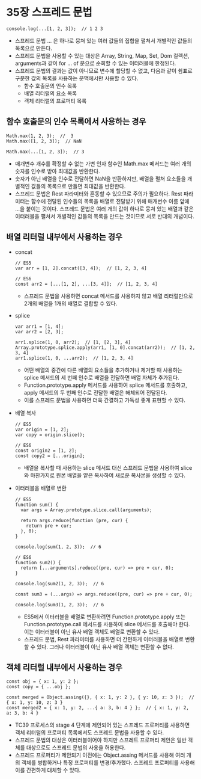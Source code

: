 35장 스프레드 문법
===
```
console.log(...[1, 2, 3]);  // 1 2 3
```
- 스프레드 문법 ... 은 하나로 뭉쳐 있는 여러 값들의 집합을 펼쳐서 개별적인 값들의 목록으로 만든다.
- 스프레드 문법을 사용할 수 있는 대상은 Array, String, Map, Set, Dom 컬렉션, arguments과 같이 for ... of 문으로 순회할 수 있는 이터러블에 한정된다.
- 스프레드 문법의 결과는 값이 아니므로 변수에 할당할 수 없고, 다음과 같이 쉼표로 구분한 값의 목록을 사용하는 문맥에서만 사용할 수 있다.
  - 함수 호출문의 인수 목록
  - 배열 리터럴의 요소 목록
  - 객체 리터럴의 프로퍼티 목록
 
함수 호출문의 인수 목록에서 사용하는 경우
---
```
Math.max(1, 2, 3);  //  3
Math.max([1, 2, 3]);  // NaN

Math.max(...[1, 2, 3]);  // 3
```
- 매개변수 개수를 확정할 수 없는 가변 인자 함수인 Math.max 메서드는 여러 개의 숫자를 인수로 받아 최대값을 반환한다.
- 숫자가 아닌 배열을 인수로 전달하면 NaN을 반환하지만, 배열을 펼쳐 요소들을 개별적인 값들의 목록으로 만들면 최대값을 반환한다.
- 스프레드 문법은 Rest 파라미터와 혼동할 수 있으므로 주의가 필요하다. Rest 파라미터는 함수에 전달된 인수들의 목록을 배열로 전달받기 위해 매개변수 이름 앞에 ...을 붙이는 것이다. 스프레드 문법은 여러 개의 값이 하나로 뭉쳐 있는 배열과 같은 이터러블을 펼쳐서 개별적인 값들의 목록을 만드는 것이므로 서로 반대의 개념이다.

배열 리터럴 내부에서 사용하는 경우
---
- concat
  ```
  // ES5
  var arr = [1, 2].concat([3, 4]);  // [1, 2, 3, 4]

  // ES6
  const arr2 = [...[1, 2], ...[3, 4]];  // [1, 2, 3, 4]
  ```
  - 스프레드 문법을 사용하면 concat 메서드를 사용하지 않고 배열 리터럴만으로 2개의 배열을 1개의 배열로 결합할 수 있다.

- splice
  ```
  var arr1 = [1, 4];
  var arr2 = [2, 3];

  arr1.splice(1, 0, arr2);  // [1, [2, 3], 4]
  Array.prototype.splice.apply(arr1, [1, 0].concat(arr2));  // [1, 2, 3, 4]
  arr1.splice(1, 0, ...arr2);  // [1, 2, 3, 4]
  ```
  - 어떤 배열의 중간에 다른 배열의 요소들을 추가하거나 제거할 때 사용하는 splice 메서드의 세 번째 인수로 배열을 전달하면 배열 자체가 추가된다.
  - Function.prototype.apply 메서드를 사용하여 splice 메서드를 호출하고, apply 메서드의 두 번째 인수로 전달한 배열은 해체되어 전달된다.
  - 이를 스프레드 문법을 사용하면 더욱 간결하고 가독성 좋게 표현할 수 있다.

- 배열 복사
  ```
  // ES5
  var origin = [1, 2];
  var copy = origin.slice();

  // ES6
  const origin2 = [1, 2];
  const copy2 = [...origin];
  ```
  - 배열을 복사할 때 사용하는 slice 메서드 대신 스프레드 문법을 사용하여 slice와 마찬가지로 원본 배열을 얕은 복사하여 새로운 복사본을 생성할 수 있다.

- 이터러블을 배열로 변환
  ```
  // ES5
  function sum() {
    var args = Array.prototype.slice.call(arguments);

    return args.reduce(function (pre, cur) {
      return pre + cur;
    }, 0);
  }

  console.log(sum(1, 2, 3));  // 6

  // ES6
  function sum2() {
    return [...arguments].reduce((pre, cur) => pre + cur, 0);
  }

  console.log(sum2(1, 2, 3));  // 6

  const sum3 = (...args) => args.reduce((pre, cur) => pre + cur, 0);

  console.log(sum3(1, 2, 3));  // 6
  ```
  - ES5에서 이터러블을 배열로 변환하려면 Function.prototype.apply 또는 Function.prototype.call 메서드를 사용하여 slice 메서드를 호출해야 한다. 이는 이터러블이 아닌 유사 배열 객체도 배열로 변환할 수 있다.
  - 스프레드 문법, Rest 파라미터를 사용하면 더 간편하게 이터러블을 배열로 변환할 수 있다. 그러나 이터러블이 아닌 유사 배열 객체는 변환할 수 없다.

객체 리터럴 내부에서 사용하는 경우
---
```
const obj = { x: 1, y: 2 };
const copy = { ...obj };

const merged = Object.assing({}, { x: 1, y: 2 }, { y: 10, z: 3 });  // { x: 1, y: 10, z: 3 }
const merged2 = { x: 1, y: 2, ...{ a: 3, b: 4 } };  // { x: 1, y: 2, a: 3, b: 4 }
```
- TC39 프로세스의 stage 4 단계에 제안되어 있는 스프레드 프로퍼티를 사용하면 객체 리터럴의 프로퍼티 목록에서도 스프레드 문법을 사용할 수 있다.
- 스프레드 문법의 대상은 이터러블이어야 하지만 스프레트 프로퍼티 제안은 일반 객체를 대상으로도 스프레드 문법의 사용을 허용한다.
- 스프레드 프로퍼티가 제안되기 이전에는 Object.assing 메서드를 사용해 여러 개의 객체를 병합하거나 특정 프로퍼티를 변경/추가했다. 스프레드 프로퍼티를 사용해 이를 간편하게 대체할 수 있다.

